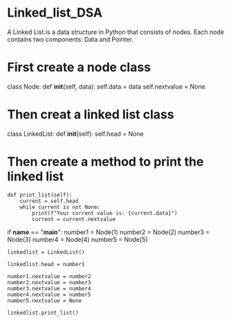# Linked_list_DSA
A Linked List is a data structure in Python that consists of nodes. Each node contains two components: Data and Pointer. 
# First create a node class
class Node:
    def __init__(self, data):
        self.data = data
        self.nextvalue = None


# Then creat a linked list class
class LinkedList:
    def __init__(self):
        self.head = None

# Then create a method to print the linked list
    def print_list(self):
        current = self.head
        while current is not None:
            print(f"Your current value is: {current.data}")
            current = current.nextvalue

if __name__ == "__main__":
    number1 = Node(1)
    number2 = Node(2)
    number3 = Node(3)
    number4 = Node(4)
    number5 = Node(5)

    linkedlist = LinkedList()

    linkedlist.head = number1

    number1.nextvalue = number2
    number2.nextvalue = number3
    number3.nextvalue = number4
    number4.nextvalue = number5
    number5.nextvalue = None

    linkedlist.print_list()
